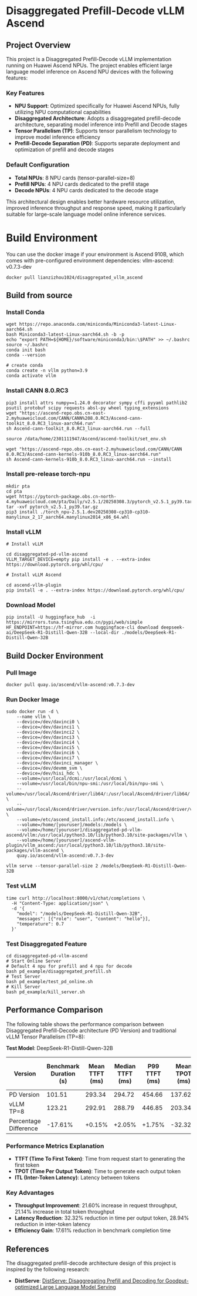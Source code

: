 # Disaggregated Prefill-Decode vLLM Ascend

## Project Overview

This project is a Disaggregated Prefill-Decode vLLM implementation running on Huawei Ascend NPUs. The project enables efficient large language model inference on Ascend NPU devices with the following features:

### Key Features
- **NPU Support**: Optimized specifically for Huawei Ascend NPUs, fully utilizing NPU computational capabilities
- **Disaggregated Architecture**: Adopts a disaggregated prefill-decode architecture, separating model inference into Prefill and Decode stages
- **Tensor Parallelism (TP)**: Supports tensor parallelism technology to improve model inference efficiency
- **Prefill-Decode Separation (PD)**: Supports separate deployment and optimization of prefill and decode stages

### Default Configuration
- **Total NPUs**: 8 NPU cards (tensor-parallel-size=8)
- **Prefill NPUs**: 4 NPU cards dedicated to the prefill stage
- **Decode NPUs**: 4 NPU cards dedicated to the decode stage

This architectural design enables better hardware resource utilization, improved inference throughput and response speed, making it particularly suitable for large-scale language model online inference services.

# Build Environment
You can use the docker image if your environment is Ascend 910B, which comes with pre-configured environment dependencies: vllm-ascend: v0.7.3-dev
```
docker pull lianzizhou1024/disaggregated_vllm_ascend
```

## Build from source

### Install Conda
```
wget https://repo.anaconda.com/miniconda/Miniconda3-latest-Linux-aarch64.sh
bash Miniconda3-latest-Linux-aarch64.sh -b -p 
echo "export PATH=${HOME}/software/miniconda3/bin:\$PATH" >> ~/.bashrc
source ~/.bashrc
conda init bash  
conda --version

# create conda
conda create -n vllm python=3.9
conda activate vllm
```

### Install CANN 8.0.RC3

```
pip3 install attrs numpy==1.24.0 decorator sympy cffi pyyaml pathlib2 psutil protobuf scipy requests absl-py wheel typing_extensions
wget "https://ascend-repo.obs.cn-east-2.myhuaweicloud.com/CANN/CANN%208.0.RC3/Ascend-cann-toolkit_8.0.RC3_linux-aarch64.run"
sh Ascend-cann-toolkit_8.0.RC3_linux-aarch64.run --full

source /data/home/2301111947/Ascend/ascend-toolkit/set_env.sh

wget "https://ascend-repo.obs.cn-east-2.myhuaweicloud.com/CANN/CANN 8.0.RC3/Ascend-cann-kernels-910b_8.0.RC3_linux-aarch64.run"
sh Ascend-cann-kernels-910b_8.0.RC3_linux-aarch64.run --install
```

### Install pre-release torch-npu
```
mkdir pta
cd pta
wget https://pytorch-package.obs.cn-north-4.myhuaweicloud.com/pta/Daily/v2.5.1/20250308.3/pytorch_v2.5.1_py39.tar.gz
tar -xvf pytorch_v2.5.1_py39.tar.gz
pip3 install ./torch_npu-2.5.1.dev20250308-cp310-cp310-manylinux_2_17_aarch64.manylinux2014_x86_64.whl
```

### Install vLLM

```
# Install vLLM

cd disaggregated-pd-vllm-ascend
VLLM_TARGET_DEVICE=empty pip install -e . --extra-index https://download.pytorch.org/whl/cpu/

# Install vLLM Ascend

cd ascend-vllm-plugin
pip install -e . --extra-index https://download.pytorch.org/whl/cpu/
```

### Download Model

```
pip install -U huggingface_hub  -i https://mirrors.tuna.tsinghua.edu.cn/pypi/web/simple
HF_ENDPOINT=https://hf-mirror.com huggingface-cli download deepseek-ai/DeepSeek-R1-Distill-Qwen-32B --local-dir ./models/DeepSeek-R1-Distill-Qwen-32B
```

## Build Docker Environment

### Pull Image

```
docker pull quay.io/ascend/vllm-ascend:v0.7.3-dev
```

### Run Docker Image

```
sudo docker run -d \
    --name vllm \
    --device=/dev/davinci0 \
    --device=/dev/davinci1 \
    --device=/dev/davinci2 \
    --device=/dev/davinci3 \
    --device=/dev/davinci4 \
    --device=/dev/davinci5 \
    --device=/dev/davinci6 \
    --device=/dev/davinci7 \
    --device=/dev/davinci_manager \
    --device=/dev/devmm_svm \
    --device=/dev/hisi_hdc \
    --volume=/usr/local/dcmi:/usr/local/dcmi \
    --volume=/usr/local/bin/npu-smi:/usr/local/bin/npu-smi \
    --volume=/usr/local/Ascend/driver/lib64/:/usr/local/Ascend/driver/lib64/ \
    --volume=/usr/local/Ascend/driver/version.info:/usr/local/Ascend/driver/version.info \
    --volume=/etc/ascend_install.info:/etc/ascend_install.info \
    --volume=/home/[youruser]/models:/models \
    --volume=/home/[youruser]/disaggregated-pd-vllm-ascend/vllm:/usr/local/python3.10/lib/python3.10/site-packages/vllm \
    --volume=/home/[youruser]/ascend-vllm-plugin/vllm_ascend:/usr/local/python3.10/lib/python3.10/site-packages/vllm-ascend \
    quay.io/ascend/vllm-ascend:v0.7.3-dev
```
```
vllm serve --tensor-parallel-size 2 /models/DeepSeek-R1-Distill-Qwen-32B
```

### Test vLLM

```
time curl http://localhost:8000/v1/chat/completions \
  -H "Content-Type: application/json" \
  -d '{
    "model": "/models/DeepSeek-R1-Distill-Qwen-32B",
    "messages": [{"role": "user", "content": "hello"}],
    "temperature": 0.7
  }'
```

### Test Disaggregated Feature

```
cd disaggregated-pd-vllm-ascend
# Start Online Server
# Default 4 npu for prefill and 4 npu for decode
bash pd_example/disaggregated_prefill.sh
# Test Server
bash pd_example/test_pd_online.sh
# Kill Server
bash pd_example/kill_server.sh
```

## Performance Comparison

The following table shows the performance comparison between Disaggregated Prefill-Decode architecture (PD Version) and traditional vLLM Tensor Parallelism (TP=8):

**Test Model**: DeepSeek-R1-Distill-Qwen-32B

| Version | Benchmark Duration (s) | Mean TTFT (ms) | Median TTFT (ms) | P99 TTFT (ms) | Mean TPOT (ms) | Median TPOT (ms) | P99 TPOT (ms) | Mean ITL (ms) | Median ITL (ms) | P99 ITL (ms) | Request Throughput (req/s) | Output Token Throughput (tok/s) | Total Token Throughput (tok/s) |
|---------|----------------------|----------------|------------------|---------------|----------------|------------------|---------------|---------------|-----------------|--------------|---------------------------|--------------------------------|-------------------------------|
| PD Version | 101.51 | 293.34 | 294.72 | 454.66 | 137.62 | 131.97 | 258.57 | 115.40 | 99.60 | 331.31 | 1.97 | 421.38 | 847.74 |
| vLLM TP=8 | 123.21 | 292.91 | 288.79 | 446.85 | 203.34 | 189.29 | 326.60 | 162.39 | 134.57 | 644.48 | 1.62 | 348.55 | 699.81 |
| Percentage Difference | -17.61% | +0.15% | +2.05% | +1.75% | -32.32% | -30.28% | -20.83% | -28.94% | -25.99% | -48.59% | +21.60% | +20.89% | +21.14% |

### Performance Metrics Explanation
- **TTFT (Time To First Token)**: Time from request start to generating the first token
- **TPOT (Time Per Output Token)**: Time to generate each output token
- **ITL (Inter-Token Latency)**: Latency between tokens

### Key Advantages
- **Throughput Improvement**: 21.60% increase in request throughput, 21.14% increase in total token throughput
- **Latency Reduction**: 32.32% reduction in time per output token, 28.94% reduction in inter-token latency
- **Efficiency Gain**: 17.61% reduction in benchmark completion time

## References

The disaggregated prefill-decode architecture design of this project is inspired by the following research:

- **DistServe**: [DistServe: Disaggregating Prefill and Decoding for Goodput-optimized Large Language Model Serving](https://github.com/LLMServe/DistServe)
